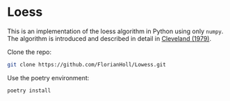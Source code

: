 # Loess

This is an implementation of the loess algorithm in Python using only `numpy`.
The algorithm is introduced and described in detail in [Cleveland (1979)](https://sites.stat.washington.edu/courses/stat527/s14/readings/Cleveland_JASA_1979.pdf).

Clone the repo:
```bash
git clone https://github.com/FlorianHoll/Lowess.git
```

Use the poetry environment:
```bash
poetry install
```
